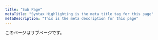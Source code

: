 ```yaml
---
title: "Sub Page"
metaTitle: "Syntax Highlighting is the meta title tag for this page"
metaDescription: "This is the meta description for this page"
---
```


このページはサブページです。
